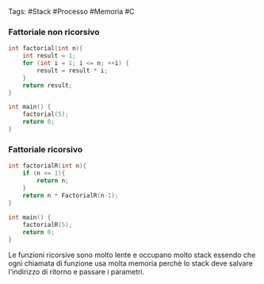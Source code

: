 Tags: #Stack #Processo #Memoria #C 
### Fattoriale non ricorsivo
```c
int factorial(int n){  
    int result = 1;  
    for (int i = 1; i <= n; ++i) {  
        result = result * i;  
    }  
    return result;  
}

int main() {  
    factorial(5);  
    return 0;  
}
```

### Fattoriale ricorsivo
```c
int factorialR(int n){  
    if (n <= 1){  
        return n;  
    }  
    return n * FactorialR(n-1);  
}  
  
int main() {  
    factorialR(5);  
    return 0;  
}
```

Le funzioni ricorsive sono molto lente e occupano molto stack essendo che ogni chiamata di funzione usa molta memoria perchè lo stack deve salvare l'indirizzo di ritorno e passare i parametri.